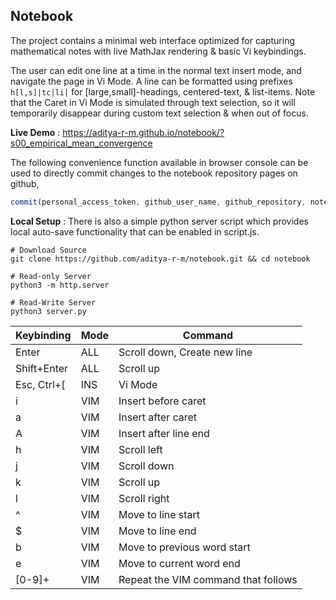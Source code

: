 ## Notebook

The project contains a minimal web interface optimized for capturing mathematical notes with live MathJax rendering & basic Vi keybindings.

The user can edit one line at a time in the normal text insert mode, and navigate the page in Vi Mode. A line can be formatted using prefixes `h[l,s]|tc|li|` for [large,small]-headings, centered-text, & list-items.
Note that the Caret in Vi Mode is simulated through text selection, so it will temporarily disappear during custom text selection & when out of focus.


**Live Demo** : https://aditya-r-m.github.io/notebook/?s00_empirical_mean_convergence

The following convenience function available in browser console can be used to directly commit changes to the notebook repository pages on github,
```js
commit(personal_access_token, github_user_name, github_repository, notebook_page, committer_name, committer_email, commit_message);
```


**Local Setup** : There is also a simple python server script which provides local auto-save functionality that can be enabled in script.js.

```console
# Download Source
git clone https://github.com/aditya-r-m/notebook.git && cd notebook

# Read-only Server
python3 -m http.server

# Read-Write Server
python3 server.py
```


| Keybinding | Mode | Command |
| ---------- | ---- | ------- |
| Enter | ALL | Scroll down, Create new line |
| Shift+Enter | ALL | Scroll up |
| Esc, Ctrl+[ | INS | Vi Mode |
| i | VIM | Insert before caret |
| a | VIM | Insert after caret |
| A | VIM | Insert after line end |
| h | VIM | Scroll left |
| j | VIM | Scroll down |
| k | VIM | Scroll up |
| l | VIM | Scroll right |
| ^ | VIM | Move to line start |
| $ | VIM | Move to line end |
| b | VIM | Move to previous word start |
| e | VIM | Move to current word end |
| [0-9]+ | VIM | Repeat the VIM command that follows |adityamrtm@penguin:~/notebook$ 
